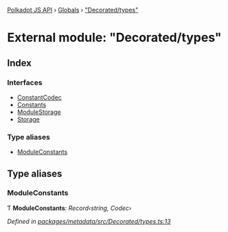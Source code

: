 [Polkadot JS API](../README.md) › [Globals](../globals.md) › ["Decorated/types"](_decorated_types_.md)

# External module: "Decorated/types"

## Index

### Interfaces

* [ConstantCodec](../interfaces/_decorated_types_.constantcodec.md)
* [Constants](../interfaces/_decorated_types_.constants.md)
* [ModuleStorage](../interfaces/_decorated_types_.modulestorage.md)
* [Storage](../interfaces/_decorated_types_.storage.md)

### Type aliases

* [ModuleConstants](_decorated_types_.md#moduleconstants)

## Type aliases

###  ModuleConstants

Ƭ **ModuleConstants**: *Record‹string, Codec›*

*Defined in [packages/metadata/src/Decorated/types.ts:13](https://github.com/polkadot-js/api/blob/cc4a4607f1/packages/metadata/src/Decorated/types.ts#L13)*
